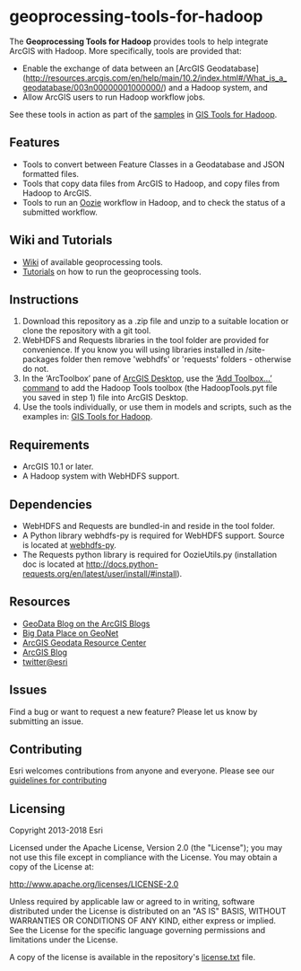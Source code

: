 geoprocessing-tools-for-hadoop
===============

The __Geoprocessing Tools for Hadoop__ provides tools to help integrate ArcGIS with Hadoop. More specifically, 
tools are provided that:
* Enable the exchange of data between an 
[ArcGIS Geodatabase]
(http://resources.arcgis.com/en/help/main/10.2/index.html#/What_is_a_geodatabase/003n00000001000000/) and a 
Hadoop system, and 
* Allow ArcGIS users to run Hadoop workflow jobs.

See these tools in action as part of the [samples](https://github.com/Esri/gis-tools-for-hadoop/tree/master/samples) in [GIS Tools for Hadoop](https://github.com/Esri/gis-tools-for-hadoop).

## Features

* Tools to convert between Feature Classes in a Geodatabase and JSON formatted files.
* Tools that copy data files from ArcGIS to Hadoop, and copy files from Hadoop to ArcGIS.
* Tools to run an [Oozie](http://oozie.apache.org/) workflow in Hadoop, and to check the status of a submitted 
workflow.

## Wiki and Tutorials

* [Wiki](https://github.com/Esri/geoprocessing-tools-for-hadoop/wiki) of available geoprocessing tools.
* [Tutorials](https://github.com/Esri/gis-tools-for-hadoop/wiki) on how to run the geoprocessing tools.

## Instructions
1. Download this repository as a .zip file and unzip to a suitable location or clone the repository with a git tool.
2. WebHDFS and Requests libraries in the tool folder are provided for convenience. If you know you will using libraries installed in /site-packages folder then remove 'webhdfs' or 'requests' folders - otherwise do not.
3. In the ‘ArcToolbox’ pane of [ArcGIS Desktop](http://www.esri.com/software/arcgis/arcgis-for-desktop/), 
use the [‘Add Toolbox…’ command](http://resources.arcgis.com/en/help/main/10.2/index.html#//003q0000001m000000) 
to add the Hadoop Tools toolbox (the HadoopTools.pyt file you saved in step 1) file 
into ArcGIS Desktop.
4. Use the tools individually, or use them in models and scripts, such as the examples 
in: [GIS Tools for Hadoop](https://github.com/Esri/gis-tools-for-hadoop).

## Requirements

* ArcGIS 10.1 or later.
* A Hadoop system with WebHDFS support.

## Dependencies
* WebHDFS and Requests are bundled-in and reside in the tool folder.
* A Python library webhdfs-py is required for WebHDFS support.  Source is located 
at [webhdfs-py](https://github.com/Esri/webhdfs-py).
* The Requests python library is required for OozieUtils.py (installation doc is located 
at http://docs.python-requests.org/en/latest/user/install/#install).

## Resources

* [GeoData Blog on the ArcGIS Blogs](http://blogs.esri.com/esri/arcgis/author/jonmurphy/)
* [Big Data Place on GeoNet](https://geonet.esri.com/groups/big-data)
* [ArcGIS Geodata Resource Center]( http://resources.arcgis.com/en/communities/geodata/)
* [ArcGIS Blog](http://blogs.esri.com/esri/arcgis/)
* [twitter@esri](http://twitter.com/esri)

## Issues

Find a bug or want to request a new feature?  Please let us know by submitting an issue.

## Contributing

Esri welcomes contributions from anyone and everyone. Please see our [guidelines for contributing](https://github.com/esri/contributing)

## Licensing
Copyright 2013-2018 Esri

Licensed under the Apache License, Version 2.0 (the "License");
you may not use this file except in compliance with the License.
You may obtain a copy of the License at:

   http://www.apache.org/licenses/LICENSE-2.0

Unless required by applicable law or agreed to in writing, software
distributed under the License is distributed on an "AS IS" BASIS,
WITHOUT WARRANTIES OR CONDITIONS OF ANY KIND, either express or implied.
See the License for the specific language governing permissions and
limitations under the License.

A copy of the license is available in the repository's 
[license.txt](https://raw.github.com/Esri/hadoop-gp-tools/master/license.txt) file.
